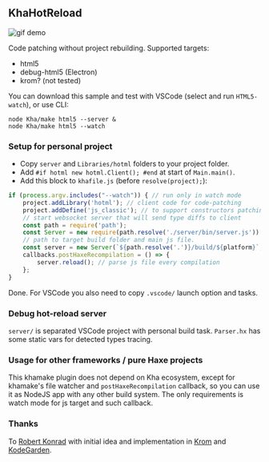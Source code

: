 ## KhaHotReload

![gif demo](https://i.imgur.com/dlB0x9Q.gif)

Code patching without project rebuilding. Supported targets:
- html5
- debug-html5 (Electron)
- krom? (not tested)

You can download this sample and test with VSCode (select and run `HTML5-watch`), or use CLI:
```shell
node Kha/make html5 --server &
node Kha/make html5 --watch
```

### Setup for personal project
- Copy `server` and `Libraries/hotml` folders to your project folder.
- Add `#if hotml new hotml.Client(); #end` at start of `Main.main()`.
- Add this block to `khafile.js` (before `resolve(project);`):
```js
if (process.argv.includes("--watch")) { // run only in watch mode
	project.addLibrary('hotml'); // client code for code-patching
	project.addDefine('js_classic'); // to support constructors patching, optional
	// start websocket server that will send type diffs to client
	const path = require('path');
	const Server = new require(path.resolve('./server/bin/server.js')).Main;
	// path to target build folder and main js file.
	const server = new Server(`${path.resolve('.')}/build/${platform}`, 'kha.js');
	callbacks.postHaxeRecompilation = () => {
		server.reload(); // parse js file every compilation
	};
}
```

Done. For VSCode you also need to copy `.vscode/` launch option and tasks.

### Debug hot-reload server
`server/` is separated VSCode project with personal build task.
`Parser.hx` has some static vars for detected types tracing.

### Usage for other frameworks / pure Haxe projects

This khamake plugin does not depend on Kha ecosystem, except for khamake's file watcher and `postHaxeRecompilation` callback, so you can use it as NodeJS app with any other build system. The only requirements is watch mode for js target and such callback.

### Thanks

To [Robert Konrad](https://github.com/RobDangerous) with initial idea and implementation in [Krom](https://github.com/Kode/Krom) and [KodeGarden](https://github.com/Kode/KodeGarden).
